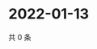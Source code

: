 # 2022-01-13

共 0 条

<!-- BEGIN WEIBO -->
<!-- 最后更新时间 Thu Jan 13 2022 21:15:10 GMT+0800 (China Standard Time) -->

<!-- END WEIBO -->
